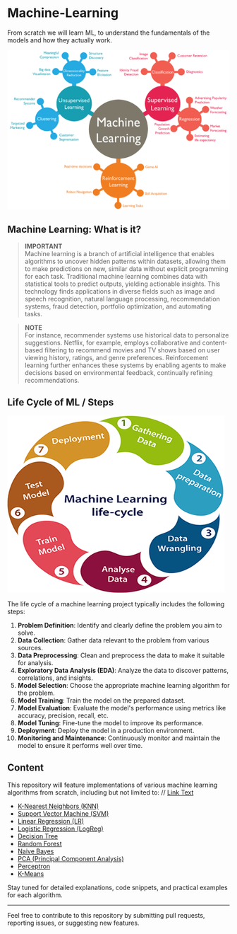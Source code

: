 # Machine-Learning

From scratch we will learn ML, to understand the fundamentals of the models and how they actually work.

![Thumbnail](readmeImage/ML.png)

## Machine Learning: What is it?

> **IMPORTANT**  
> Machine learning is a branch of artificial intelligence that enables algorithms to uncover hidden patterns within datasets, allowing them to make predictions on new, similar data without explicit programming for each task. Traditional machine learning combines data with statistical tools to predict outputs, yielding actionable insights. This technology finds applications in diverse fields such as image and speech recognition, natural language processing, recommendation systems, fraud detection, portfolio optimization, and automating tasks.

> **NOTE**  
> For instance, recommender systems use historical data to personalize suggestions. Netflix, for example, employs collaborative and content-based filtering to recommend movies and TV shows based on user viewing history, ratings, and genre preferences. Reinforcement learning further enhances these systems by enabling agents to make decisions based on environmental feedback, continually refining recommendations.

## Life Cycle of ML / Steps

![Life Cycle](readmeImage/lifeCycle.png)

The life cycle of a machine learning project typically includes the following steps:

1. **Problem Definition**: Identify and clearly define the problem you aim to solve.
2. **Data Collection**: Gather data relevant to the problem from various sources.
3. **Data Preprocessing**: Clean and preprocess the data to make it suitable for analysis.
4. **Exploratory Data Analysis (EDA)**: Analyze the data to discover patterns, correlations, and insights.
5. **Model Selection**: Choose the appropriate machine learning algorithm for the problem.
6. **Model Training**: Train the model on the prepared dataset.
7. **Model Evaluation**: Evaluate the model's performance using metrics like accuracy, precision, recall, etc.
8. **Model Tuning**: Fine-tune the model to improve its performance.
9. **Deployment**: Deploy the model in a production environment.
10. **Monitoring and Maintenance**: Continuously monitor and maintain the model to ensure it performs well over time.

## Content

This repository will feature implementations of various machine learning algorithms from scratch, including but not limited to:
// [Link Text](URL)

- [K-Nearest Neighbors (KNN)](KNN)
- [Support Vector Machine (SVM)](SVM)
- [Linear Regression (LR)](Linear-Regression)
- [Logistic Regression (LogReg)](LogisticRegression)
- [Decision Tree]()
- [Random Forest]()
- [Naive Bayes]()
- [PCA (Principal Component Analysis)]()
- [Perceptron](Perceptron)
- [K-Means]()

Stay tuned for detailed explanations, code snippets, and practical examples for each algorithm.

<hr>

Feel free to contribute to this repository by submitting pull requests, reporting issues, or suggesting new features.
